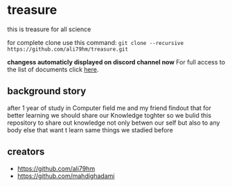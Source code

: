 # treasure

this is treasure for all science

 for complete clone use this command: 
```git clone --recursive https://github.com/ali79hm/treasure.git```

**changess automaticly displayed on discord channel now**
For full access to the list of documents click [here](Science-Treasure.md).

## background story 
after 1 year of study in Computer field me and my friend findout that for better learning we should share our Knowledge toghter 
so we bulid this repository to share out knowledge not only betwen our self but also to any body else that want t learn same things we stadied before

## creators 
- https://github.com/ali79hm
- https://github.com/mahdighadami
